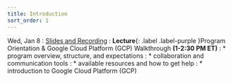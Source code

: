 ```yaml
---
title: Introduction
sort_order: 1
---
```


Wed, Jan 8
: [Slides and Recording](https://drive.google.com/drive/folders/1EqLVhFUuDT5uwd2G9AE90ETGCqhNZ0ua?usp=drive_link)
: **Lecture**{: .label .label-purple }Program Orientation & Google Cloud Platform (GCP) Walkthrough **(1-2:30 PM ET)**
: * program overview, structure, and expectations
: * collaboration and communication tools
: * available resources and how to get help
: * introduction to Google Cloud Platform (GCP)
